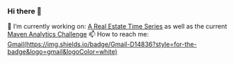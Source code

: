 ### Hi there 👋

🔭 I’m currently working on: [A Real Estate Time Series](https://github.com/ImMaxRoss/time_series_modeling) as well as the current [Maven Analytics Challenge](https://mavenanalytics.io/challenges)
📫 How to reach me: [Gmail(https://img.shields.io/badge/Gmail-D14836?style=for-the-badge&logo=gmail&logoColor=white)](max@maxross.com)

<!--
**ImMaxRoss/ImMaxRoss** is a ✨ _special_ ✨ repository because its `README.md` (this file) appears on your GitHub profile.

Here are some ideas to get you started:

- 🔭 I’m currently working on ...
- 🌱 I’m currently learning ...
- 👯 I’m looking to collaborate on ...
- 🤔 I’m looking for help with ...
- 💬 Ask me about ...
- 📫 How to reach me: [<img align="left" alt="medium" src="https://img.shields.io/badge/Gmail-D14836?style=for-the-badge&logo=gmail&logoColor=white" />][alto:max@maxross.com]
- 😄 Pronouns: ...
- ⚡ Fun fact: ...
-->
